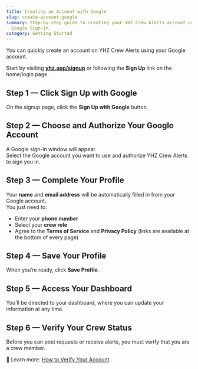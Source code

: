 ```yaml
---
title: Creating an Account with Google
slug: create-account-google
summary: Step-by-step guide to creating your YHZ Crew Alerts account using
  Google Sign-In.
category: Getting Started
---
```

You can quickly create an account on YHZ Crew Alerts using your Google account.

Start by visiting **[yhz.app/signup](https://yhz.app/signup)** or following the **Sign Up** link on the home/login page.

## Step 1 — Click **Sign Up with Google**
On the signup page, click the **Sign Up with Google** button.

## Step 2 — Choose and Authorize Your Google Account
A Google sign-in window will appear.  
Select the Google account you want to use and authorize YHZ Crew Alerts to sign you in.


## Step 3 — Complete Your Profile
Your **name** and **email address** will be automatically filled in from your Google account.  
You just need to:
- Enter your **phone number**  
- Select your **crew role**  
- Agree to the **Terms of Service** and **Privacy Policy** (links are available at the bottom of every page)


## Step 4 — Save Your Profile
When you’re ready, click **Save Profile**.


## Step 5 — Access Your Dashboard
You’ll be directed to your dashboard, where you can update your information at any time.


## Step 6 — Verify Your Crew Status
Before you can post requests or receive alerts, you must verify that you are a crew member.  

📖 Learn more: [How to Verify Your Account](verify-account)
